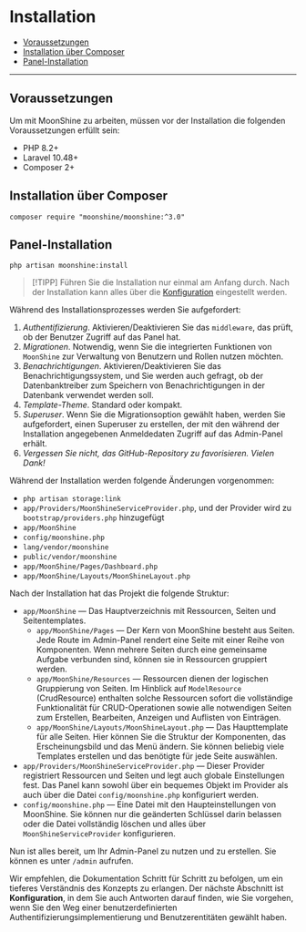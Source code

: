 # Installation

- [Voraussetzungen](#voraussetzungen)
- [Installation über Composer](#composer)
- [Panel-Installation](#installation)

---

<a name="voraussetzungen"></a>
## Voraussetzungen

Um mit MoonShine zu arbeiten, müssen vor der Installation die folgenden Voraussetzungen erfüllt sein:

- PHP 8.2+
- Laravel 10.48+
- Composer 2+

<a name="composer"></a>
## Installation über Composer

```shell
composer require "moonshine/moonshine:^3.0"
```

<a name="installation"></a>
## Panel-Installation

```shell
php artisan moonshine:install
```

> [!TIPP]
> Führen Sie die Installation nur einmal am Anfang durch. Nach der Installation kann alles über die [Konfiguration](/docs/{{version}}/configuration) eingestellt werden.

Während des Installationsprozesses werden Sie aufgefordert:

1. *Authentifizierung*. Aktivieren/Deaktivieren Sie das `middleware`, das prüft, ob der Benutzer Zugriff auf das Panel hat.
2. *Migrationen*. Notwendig, wenn Sie die integrierten Funktionen von `MoonShine` zur Verwaltung von Benutzern und Rollen nutzen möchten.
3. *Benachrichtigungen*. Aktivieren/Deaktivieren Sie das Benachrichtigungssystem, und Sie werden auch gefragt, ob der Datenbanktreiber zum Speichern von Benachrichtigungen in der Datenbank verwendet werden soll.
4. *Template-Theme*. Standard oder kompakt.
5. *Superuser*. Wenn Sie die Migrationsoption gewählt haben, werden Sie aufgefordert, einen Superuser zu erstellen, der mit den während der Installation angegebenen Anmeldedaten Zugriff auf das Admin-Panel erhält.
6. *Vergessen Sie nicht, das GitHub-Repository zu favorisieren. Vielen Dank!*

Während der Installation werden folgende Änderungen vorgenommen:

- `php artisan storage:link`
- `app/Providers/MoonShineServiceProvider.php`, und der Provider wird zu `bootstrap/providers.php` hinzugefügt
- `app/MoonShine`
- `config/moonshine.php`
- `lang/vendor/moonshine`
- `public/vendor/moonshine`
- `app/MoonShine/Pages/Dashboard.php`
- `app/MoonShine/Layouts/MoonShineLayout.php`

Nach der Installation hat das Projekt die folgende Struktur:

- `app/MoonShine` — Das Hauptverzeichnis mit Ressourcen, Seiten und Seitentemplates.
  - `app/MoonShine/Pages` — Der Kern von MoonShine besteht aus Seiten. Jede Route im Admin-Panel rendert eine Seite mit einer Reihe von Komponenten. Wenn mehrere Seiten durch eine gemeinsame Aufgabe verbunden sind, können sie in Ressourcen gruppiert werden.
  - `app/MoonShine/Resources` — Ressourcen dienen der logischen Gruppierung von Seiten. Im Hinblick auf `ModelResource` (CrudResource) enthalten solche Ressourcen sofort die vollständige Funktionalität für CRUD-Operationen sowie alle notwendigen Seiten zum Erstellen, Bearbeiten, Anzeigen und Auflisten von Einträgen.
  - `app/MoonShine/Layouts/MoonShineLayout.php` — Das Haupttemplate für alle Seiten. Hier können Sie die Struktur der Komponenten, das Erscheinungsbild und das Menü ändern. Sie können beliebig viele Templates erstellen und das benötigte für jede Seite auswählen.
- `app/Providers/MoonShineServiceProvider.php` — Dieser Provider registriert Ressourcen und Seiten und legt auch globale Einstellungen fest. Das Panel kann sowohl über ein bequemes Objekt im Provider als auch über die Datei `config/moonshine.php` konfiguriert werden.
- `config/moonshine.php` — Eine Datei mit den Haupteinstellungen von MoonShine. Sie können nur die geänderten Schlüssel darin belassen oder die Datei vollständig löschen und alles über `MoonShineServiceProvider` konfigurieren.

Nun ist alles bereit, um Ihr Admin-Panel zu nutzen und zu erstellen. Sie können es unter `/admin` aufrufen.

Wir empfehlen, die Dokumentation Schritt für Schritt zu befolgen, um ein tieferes Verständnis des Konzepts zu erlangen. Der nächste Abschnitt ist **Konfiguration**, in dem Sie auch Antworten darauf finden, wie Sie vorgehen, wenn Sie den Weg einer benutzerdefinierten Authentifizierungsimplementierung und Benutzerentitäten gewählt haben.
